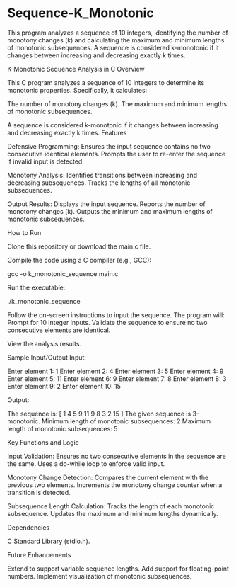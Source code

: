 # Sequence-K_Monotonic
This program analyzes a sequence of 10 integers, identifying the number of monotony changes (k) and calculating the maximum and minimum lengths of monotonic subsequences. A sequence is considered k-monotonic if it changes between increasing and decreasing exactly k times.


K-Monotonic Sequence Analysis in C
Overview

This C program analyzes a sequence of 10 integers to determine its monotonic properties. Specifically, it calculates:

  The number of monotony changes (k).
  The maximum and minimum lengths of monotonic subsequences.

A sequence is considered k-monotonic if it changes between increasing and decreasing exactly k times.
Features

  Defensive Programming:
      Ensures the input sequence contains no two consecutive identical elements.
      Prompts the user to re-enter the sequence if invalid input is detected.

  Monotony Analysis:
      Identifies transitions between increasing and decreasing subsequences.
      Tracks the lengths of all monotonic subsequences.

  Output Results:
      Displays the input sequence.
      Reports the number of monotony changes (k).
      Outputs the minimum and maximum lengths of monotonic subsequences.

How to Run

  Clone this repository or download the main.c file.

  Compile the code using a C compiler (e.g., GCC):

gcc -o k_monotonic_sequence main.c

Run the executable:

  ./k_monotonic_sequence

  Follow the on-screen instructions to input the sequence. The program will:
      Prompt for 10 integer inputs.
      Validate the sequence to ensure no two consecutive elements are identical.

  View the analysis results.

Sample Input/Output
Input:

Enter element 1: 1
Enter element 2: 4
Enter element 3: 5
Enter element 4: 9
Enter element 5: 11
Enter element 6: 9
Enter element 7: 8
Enter element 8: 3
Enter element 9: 2
Enter element 10: 15

Output:

The sequence is: [ 1 4 5 9 11 9 8 3 2 15 ]
The given sequence is 3-monotonic.
Minimum length of monotonic subsequences: 2
Maximum length of monotonic subsequences: 5

Key Functions and Logic

  Input Validation:
      Ensures no two consecutive elements in the sequence are the same.
      Uses a do-while loop to enforce valid input.

  Monotony Change Detection:
      Compares the current element with the previous two elements.
      Increments the monotony change counter when a transition is detected.

  Subsequence Length Calculation:
      Tracks the length of each monotonic subsequence.
      Updates the maximum and minimum lengths dynamically.

Dependencies

  C Standard Library (stdio.h).

Future Enhancements

  Extend to support variable sequence lengths.
  Add support for floating-point numbers.
  Implement visualization of monotonic subsequences.
